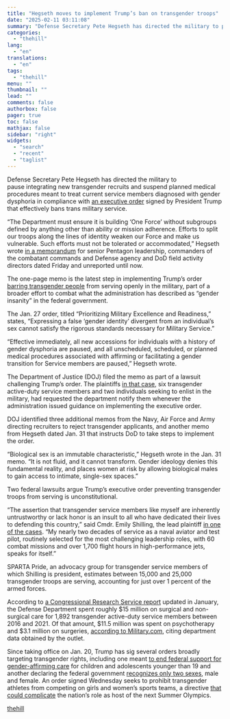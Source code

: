 ```yaml
---
title: "Hegseth moves to implement Trump’s ban on transgender troops"
date: "2025-02-11 03:11:08"
summary: "Defense Secretary Pete Hegseth has directed the military to pause integrating new transgender recruits and suspend planned medical procedures meant to treat current service members diagnosed with gender dysphoria in compliance with an executive order signed by President Trump that effectively bans trans military service. “The Department must ensure it..."
categories:
  - "thehill"
lang:
  - "en"
translations:
  - "en"
tags:
  - "thehill"
menu: ""
thumbnail: ""
lead: ""
comments: false
authorbox: false
pager: true
toc: false
mathjax: false
sidebar: "right"
widgets:
  - "search"
  - "recent"
  - "taglist"
---
```


Defense Secretary Pete Hegseth has directed the military to pause integrating new transgender recruits and suspend planned medical procedures meant to treat current service members diagnosed with gender dysphoria in compliance with [an executive order](https://www.whitehouse.gov/presidential-actions/2025/01/prioritizing-military-excellence-and-readiness/) signed by President Trump that effectively bans trans military service.

“The Department must ensure it is building ‘One Force’ without subgroups defined by anything other than ability or mission adherence. Efforts to split our troops along the lines of identity weaken our Force and make us vulnerable. Such efforts must not be tolerated or accommodated,” Hegseth wrote [in a memorandum](https://storage.courtlistener.com/recap/gov.uscourts.dcd.276845/gov.uscourts.dcd.276845.33.1.pdf) for senior Pentagon leadership, commanders of the combatant commands and Defense agency and DoD field activity directors dated Friday and unreported until now.

The one-page memo is the latest step in implementing Trump’s order [barring transgender people](https://thehill.com/homenews/administration/5108642-trump-executive-order-transgender-military/) from serving openly in the military, part of a broader effort to combat what the administration has described as “gender insanity” in the federal government.

The Jan. 27 order, titled “Prioritizing Military Excellence and Readiness,” states, “Expressing a false ‘gender identity’ divergent from an individual’s sex cannot satisfy the rigorous standards necessary for Military Service.”

“Effective immediately, all new accessions for individuals with a history of gender dysphoria are paused, and all unscheduled, scheduled, or planned medical procedures associated with affirming or facilitating a gender transition for Service members are paused,” Hegseth wrote.

The Department of Justice (DOJ) filed the memo as part of a lawsuit challenging Trump’s order. The plaintiffs [in that case](https://thehill.com/homenews/lgbtq/5110909-lgbtq-groups-sue-donald-trump-transgender-military-ban/), six transgender active-duty service members and two individuals seeking to enlist in the military, had requested the department notify them whenever the administration issued guidance on implementing the executive order.

DOJ identified three additional memos from the Navy, Air Force and Army directing recruiters to reject transgender applicants, and another memo from Hegseth dated Jan. 31 that instructs DoD to take steps to implement the order.

“Biological sex is an immutable characteristic,” Hegseth wrote in the Jan. 31 memo. “It is not fluid, and it cannot transform. Gender ideology denies this fundamental reality, and places women at risk by allowing biological males to gain access to intimate, single-sex spaces.”

Two federal lawsuits argue Trump’s executive order preventing transgender troops from serving is unconstitutional.

“The assertion that transgender service members like myself are inherently untrustworthy or lack honor is an insult to all who have dedicated their lives to defending this country,” said Cmdr. Emily Shilling, the lead plaintiff [in one of the cases](https://thehill.com/regulation/court-battles/5131065-trump-transgender-suit-challenged/). “My nearly two decades of service as a naval aviator and test pilot, routinely selected for the most challenging leadership roles, with 60 combat missions and over 1,700 flight hours in high-performance jets, speaks for itself.”

SPARTA Pride, an advocacy group for transgender service members of which Shilling is president, estimates between 15,000 and 25,000 transgender troops are serving, accounting for just over 1 percent of the armed forces.

According to [a Congressional Research Service report](https://crsreports.congress.gov/product/pdf/IN/IN12401#:~:text=Between%20January%201%2C%202016%2C%20and,care%20for%20nonactive%20duty%20beneficiaries.) updated in January, the Defense Department spent roughly $15 million on surgical and non-surgical care for 1,892 transgender active-duty service members between 2016 and 2021. Of that amount, $11.5 million was spent on psychotherapy and $3.1 million on surgeries, [according to Military.com](https://www.military.com/daily-news/2021/06/18/heres-how-much-pentagon-has-spent-so-far-treat-transgender-troops.html), citing department data obtained by the outlet.

Since taking office on Jan. 20, Trump has sig several orders broadly targeting transgender rights, including one meant [to end federal support for gender-affirming care](https://thehill.com/homenews/lgbtq/5112282-trump-issues-executive-order-to-ban-gender-affirming-care-for-minors/) for children and adolescents younger than 19 and another declaring the federal government [recognizes only two sexes](https://thehill.com/homenews/administration/5097278-trump-executive-order-gender-transition/), male and female. An order signed Wednesday seeks to prohibit transgender athletes from competing on girls and women’s sports teams, a directive [that could complicate](https://thehill.com/homenews/lgbtq/5129040-trump-executive-order-transgender-athletes-2028-olympics/) the nation’s role as host of the next Summer Olympics.

[thehill](https://thehill.com/policy/defense/5136517-transgender-military-integration-medical-care-paused/)
